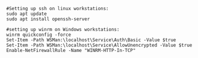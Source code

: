     #Setting up ssh on linux workstations:
    sudo apt update
    sudo apt install openssh-server
    
    #setting up winrm on Windows workstations:
    winrm quickconfig -force
    Set-Item -Path WSMan:\localhost\Service\Auth\Basic -Value $true
    Set-Item -Path WSMan:\localhost\Service\AllowUnencrypted -Value $true
    Enable-NetFirewallRule -Name "WINRM-HTTP-In-TCP"
